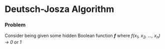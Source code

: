 <h1> Deutsch-Josza Algorithm </h1>

<h3>Problem</h3>
  
Consider being given some hidden Boolean function __*f*__ where *f(x<sub>1</sub>, x<sub>2</sub>, ..., x<sub>n</sub>) &#8594; 0 or 1*
